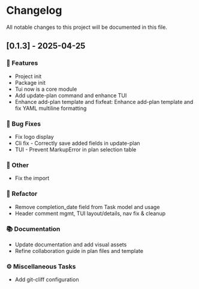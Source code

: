# Changelog

All notable changes to this project will be documented in this file.

## [0.1.3] - 2025-04-25

### 🚀 Features

- Project init
- Package init
- Tui now is a core module
- Add update-plan command and enhance TUI
- Enhance add-plan template and fixfeat: Enhance add-plan template and fix YAML multiline formatting

### 🐛 Bug Fixes

- Fix logo display
- Cli fix - Correctly save added fields in update-plan
- TUI - Prevent MarkupError in plan selection table

### 💼 Other

- Fix the import

### 🚜 Refactor

- Remove completion_date field from Task model and usage
- Header comment mgmt, TUI layout/details, nav fix & cleanup

### 📚 Documentation

- Update documentation and add visual assets
- Refine collaboration guide in plan files and template

### ⚙️ Miscellaneous Tasks

- Add git-cliff configuration

<!-- generated by git-cliff -->
